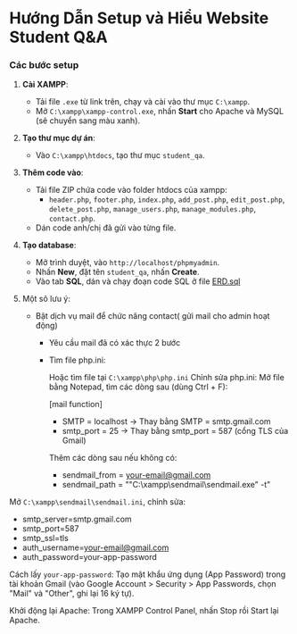 # Hướng Dẫn Setup và Hiểu Website Student Q&A

### Các bước setup
1. **Cài XAMPP**:
   - Tải file `.exe` từ link trên, chạy và cài vào thư mục `C:\xampp`.
   - Mở `C:\xampp\xampp-control.exe`, nhấn **Start** cho Apache và MySQL (sẽ chuyển sang màu xanh).

2. **Tạo thư mục dự án**:
   - Vào `C:\xampp\htdocs`, tạo thư mục `student_qa`.

3. **Thêm code vào**:
   - Tải file ZIP chứa code vào folder htdocs của xampp:
     - `header.php`, `footer.php`, `index.php`, `add_post.php`, `edit_post.php`, `delete_post.php`, `manage_users.php`, `manage_modules.php`, `contact.php`.
   - Dán code anh/chị đã gửi vào từng file.

4. **Tạo database**:
   - Mở trình duyệt, vào `http://localhost/phpmyadmin`.
   - Nhấn **New**, đặt tên `student_qa`, nhấn **Create**.
   - Vào tab **SQL**, dán và chạy đoạn code SQL ở file [ERD.sql](/ERD.sql)

5. Một sô lưu ý:
   - Bật dịch vụ mail để chức năng contact( gửi mail cho admin hoạt động)
     - Yêu cầu mail đã có xác thực 2 bước 
     - Tìm file php.ini:
        
        Hoặc tìm file tại `C:\xampp\php\php.ini`
        Chỉnh sửa php.ini:
        Mở file bằng Notepad, tìm các dòng sau (dùng Ctrl + F):

        [mail function]
        - SMTP = localhost → Thay bằng SMTP = smtp.gmail.com
        - smtp_port = 25 → Thay bằng smtp_port = 587 (cổng TLS của Gmail)

        Thêm các dòng sau nếu không có:
        - sendmail_from = your-email@gmail.com
        - sendmail_path = "\"C:\xampp\sendmail\sendmail.exe\" -t"


Mở `C:\xampp\sendmail\sendmail.ini`, chỉnh sửa:
- smtp_server=smtp.gmail.com
- smtp_port=587
- smtp_ssl=tls
- auth_username=your-email@gmail.com
- auth_password=your-app-password

Cách lấy `your-app-password`: Tạo mật khẩu ứng dụng (App Password) trong tài khoản Gmail (vào Google Account > Security > App Passwords, chọn "Mail" và "Other", ghi lại 16 ký tự).

Khởi động lại Apache:
Trong XAMPP Control Panel, nhấn Stop rồi Start lại Apache.
